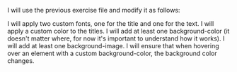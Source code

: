 I will use the previous exercise file and modify it as follows:

I will apply two custom fonts, one for the title and one for the text.
I will apply a custom color to the titles.
I will add at least one background-color (it doesn't matter where, for now it's important to understand how it works).
I will add at least one background-image.
I will ensure that when hovering over an element with a custom background-color, the background color changes.
